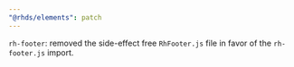 ```yaml
---
"@rhds/elements": patch
---
```


`rh-footer`: removed the side-effect free `RhFooter.js` file in favor of the `rh-footer.js` import.
